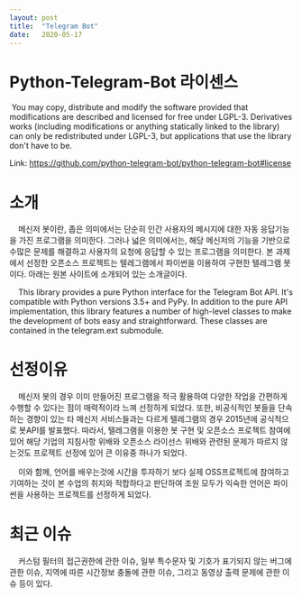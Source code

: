 ```yaml
---
layout: post
title:  "Telegram Bot"
date:   2020-05-17
---
```

<!--
<title> Telegram Bot </title>
-->

<h1> Python-Telegram-Bot 라이센스</h1>
<p>
&nbsp;You may copy, distribute and modify the software provided that modifications are described and licensed for free under LGPL-3. Derivatives works (including modifications or anything statically linked to the library) can only be redistributed under LGPL-3, but applications that use the library don't have to be.<div></div>
Link: <a href="https://github.com/python-telegram-bot/python-telegram-bot#license">https://github.com/python-telegram-bot/python-telegram-bot#license</a> 
</p>


<h1>소개</h1>
<p> 
&nbsp;&nbsp;&nbsp;&nbsp;메신저 봇이란, 좁은 의미에서는 단순히 인간 사용자의 메시지에 대한 자동 응답기능을 가진 프로그램을 의미한다.
그러나 넓은 의미에서는, 해당 메신저의 기능을 기반으로 수많은 문제를 해결하고 사용자의 요청에 응답할 수 있는 프로그램을 의미한다.
본 과제에서 선정한 오픈소스 프로젝트는 텔레그램에서 파이썬을 이용하여 구현한 텔레그램 봇이다. 아래는 원본 사이트에 소개되어 있는 소개글이다.
</p>
<p>
&nbsp;&nbsp;&nbsp;&nbsp;This library provides a pure Python interface for the Telegram Bot API. It's compatible with Python versions 3.5+ and PyPy.
In addition to the pure API implementation, this library features a number of high-level classes to make the development of bots easy and straightforward. These classes are contained in the telegram.ext submodule.
</p>

<h1>선정이유</h1>
<p>
&nbsp;&nbsp;&nbsp;&nbsp;메신저 봇의 경우 이미 만들어진 프로그램을 적극 활용하여 다양한 작업을 간편하게 수행할 수 있다는 점이 매력적이라 느껴 선정하게 되었다.
또한, 비공식적인 봇들을 단속하는 경향이 있는 타 메신저 서비스들과는 다르게 텔레그램의 경우 2015년에 공식적으로 봇API를 발표했다. 따라서, 텔레그램을 이용한 봇 구현 및 오픈소스 프로젝트 참여에 있어 해당 기업의 지침사항 위배와 오픈소스 라이선스 위배와 관련된 문제가 따르지 않는것도 프로젝트 선정에 있어 큰 이유중 하나가 되었다.<div></div>
&nbsp;&nbsp;&nbsp;&nbsp;이와 함께, 언어를 배우는것에 시간을 투자하기 보다 실제 OSS프로젝트에 참여하고 기여하는 것이 본 수업의 취지와 적합하다고 판단하여 조원 모두가 익숙한 언어은 파이썬을 사용하는 프로젝트를 선정하게 되었다.
</p>

<h1>최근 이슈</h1>
<p>
&nbsp;&nbsp;&nbsp;&nbsp;커스텀 필터의 접근권한에 관한 이슈, 일부 특수문자 및 기호가 표기되지 않는 버그에 관한 이슈, 지역에 따른 시간정보 충돌에 관한 이슈, 그리고 동영상 출력 문제에 관한 이슈 등이 있다.
</p>
